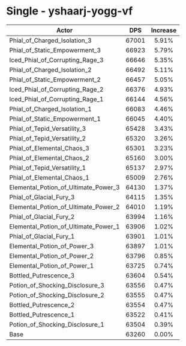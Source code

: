 # Single - yshaarj-yogg-vf
| Actor | DPS | Increase |
|---|:---:|:---:|
|Phial_of_Charged_Isolation_3|67001|5.91%|
|Phial_of_Static_Empowerment_3|66923|5.79%|
|Iced_Phial_of_Corrupting_Rage_3|66646|5.35%|
|Phial_of_Charged_Isolation_2|66492|5.11%|
|Phial_of_Static_Empowerment_2|66457|5.05%|
|Iced_Phial_of_Corrupting_Rage_2|66376|4.93%|
|Iced_Phial_of_Corrupting_Rage_1|66144|4.56%|
|Phial_of_Charged_Isolation_1|66083|4.46%|
|Phial_of_Static_Empowerment_1|66045|4.40%|
|Phial_of_Tepid_Versatility_3|65428|3.43%|
|Phial_of_Tepid_Versatility_2|65320|3.26%|
|Phial_of_Elemental_Chaos_3|65301|3.23%|
|Phial_of_Elemental_Chaos_2|65160|3.00%|
|Phial_of_Tepid_Versatility_1|65137|2.97%|
|Phial_of_Elemental_Chaos_1|65009|2.76%|
|Elemental_Potion_of_Ultimate_Power_3|64130|1.37%|
|Phial_of_Glacial_Fury_3|64115|1.35%|
|Elemental_Potion_of_Ultimate_Power_2|64010|1.19%|
|Phial_of_Glacial_Fury_2|63994|1.16%|
|Elemental_Potion_of_Ultimate_Power_1|63906|1.02%|
|Phial_of_Glacial_Fury_1|63901|1.01%|
|Elemental_Potion_of_Power_3|63897|1.01%|
|Elemental_Potion_of_Power_2|63796|0.85%|
|Elemental_Potion_of_Power_1|63725|0.74%|
|Bottled_Putrescence_3|63604|0.54%|
|Potion_of_Shocking_Disclosure_3|63556|0.47%|
|Potion_of_Shocking_Disclosure_2|63555|0.47%|
|Bottled_Putrescence_2|63554|0.47%|
|Bottled_Putrescence_1|63522|0.41%|
|Potion_of_Shocking_Disclosure_1|63504|0.39%|
|Base|63260|0.00%|
